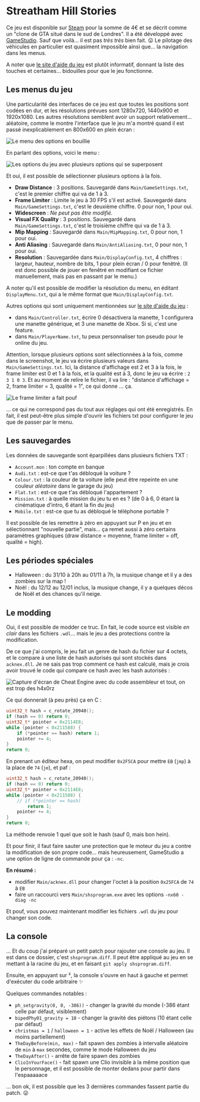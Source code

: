# Streatham Hill Stories

Ce jeu est disponible sur [Steam](https://store.steampowered.com/app/1423980/Streatham_Hill_Stories/) pour la somme de 4€ et se décrit comme un "clone de GTA situé dans le sud de Londres". Il a été développé avec [GameStudio](http://manual.conitec.net/). Sauf que voilà... il est pas _très très_ bien fait. :stuck_out_tongue: Le pilotage des véhicules en particulier est quasiment impossible ainsi que... la navigation dans les menus.

A noter que [le site d'aide du jeu](http://streathamhillstories.com/help.htm) est plutôt informatif, donnant la liste des touches et certaines... bidouilles pour que le jeu fonctionne.

## Les menus du jeu

Une particularité des interfaces de ce jeu est que toutes les positions sont codées en dur, et les résolutions prévues sont 1280x720, 1440x900 et 1920x1080. Les autres résolutions semblent avoir un support relativement... aléatoire, comme le montre l'interface que le jeu m'a montré quand il est passé inexplicablement en 800x600 en plein écran :

![Le menu des options en bouillie](img/800_600.png)

En parlant des options, voici le menu :

![Les options du jeu avec plusieurs options qui se superposent](img/options_1.png)

Et oui, il est possible de sélectionner plusieurs options à la fois.

- **Draw Distance** : 3 positions. Sauvegardé dans `Main/GameSettings.txt`, c'est le premier chiffre qui va de 1 à 3.
- **Frame Limiter** : Limite le jeu à 30 FPS s'il est activé. Sauvegardé dans `Main/GameSettings.txt`, c'est le deuxième chiffre. 0 pour non, 1 pour oui.
- **Widescreen** : _Ne peut pas être modifié._
- **Visual FX Quality** : 3 positions. Sauvegardé dans `Main/GameSettings.txt`, c'est le troisième chiffre qui va de 1 à 3.
- **Mip Mapping** : Sauvegardé dans `Main/MipMapping.txt`, 0 pour non, 1 pour oui.
- **Anti Aliasing** : Sauvegardé dans `Main/AntiAliasing.txt`, 0 pour non, 1 pour oui.
- **Resolution** : Sauvegardée dans `Main/DisplayConfig.txt`, 4 chiffres : largeur, hauteur, nombre de bits, 1 pour plein écran / 0 pour fenêtré. (Il est donc possible de jouer en fenêtré en modifiant ce fichier manuellement, mais pas en passant par le menu.)

A noter qu'il est possible de modifier la résolution du menu, en éditant `DisplayMenu.txt`, qui a le même format que `Main/DisplayConfig.txt`.

Autres options qui sont uniquement mentionnées sur [le site d'aide du jeu](http://streathamhillstories.com/help.htm) :
- dans `Main/Controller.txt`, écrire 0 désactivera la manette, 1 configurera une manette générique, et 3 une manette de Xbox. Si si, c'est une feature.
- dans `Main/PlayerName.txt`, tu peux personnaliser ton pseudo pour le online du jeu.

Attention, lorsque plusieurs options sont sélectionnées à la fois, comme dans le screenshot, le jeu va écrire plusieurs valeurs dans `Main/GameSettings.txt`. Ici, la distance d'affichage est 2 et 3 à la fois, le frame limiter est 0 et 1 à la fois, et la qualité est à 3, donc le jeu va écrire : `2 3 1 0 3`. Et au moment de relire le fichier, il va lire : "distance d'affichage = 2, frame limiter = 3, qualité = 1", ce qui donne ... ça.

![Le frame limiter a fait pouf](img/options_2.png)

... ce qui ne correspond pas du tout aux réglages qui ont été enregistrés. En fait, il est peut-être plus simple d'ouvrir les fichiers txt pour configurer le jeu que de passer par le menu.

## Les sauvegardes

Les données de sauvegarde sont éparpillées dans plusieurs fichiers TXT :

- `Account.mon` : ton compte en banque
- `Audi.txt` : est-ce que t'as débloqué la voiture ?
- `Colour.txt` : la couleur de ta voiture (elle peut être repeinte en une couleur _aléatoire_ dans le garage du jeu)
- `Flat.txt` : est-ce que t'as débloqué l'appartement ?
- `Mission.txt` : à quelle mission du jeu tu en es ? (de 0 à 6, 0 étant la cinématique d'intro, 6 étant la fin du jeu)
- `Mobile.txt` : est-ce que tu as débloqué le téléphone portable ?

Il est possible de les remettre à zéro en appuyant sur P en jeu et en sélectionnant "nouvelle partie", mais... ça remet aussi à zéro certains paramètres graphiques (draw distance = moyenne, frame limiter = off, qualité = high).

## Les périodes spéciales

- Halloween : du 31/10 à 20h au 01/11 à 7h, la musique change et il y a des zombies sur la map !
- Noël : du 12/12 au 12/01 inclus, la musique change, il y a quelques décos de Noël et des chances qu'il neige.

## Le modding

Oui, il est possible de modder ce truc. En fait, le code source est visible _en clair_ dans les fichiers `.wdl`... mais le jeu a des protections contre la modification.

De ce que j'ai compris, le jeu fait un genre de hash du fichier sur 4 octets, et le compare à une liste de hash autorisés qui sont stockés dans `acknex.dll`. Je ne sais pas trop comment ce hash est calculé, mais je crois avoir trouvé le code qui compare ce hash avec les hash autorisés :

![Capture d'écran de Cheat Engine avec du code assembleur et tout, on est trop des h4x0rz](img/acknex_cheat_engine.png)

Ce qui donnerait (à peu près) ça en C :

```c
uint32_t hash = c_rotate_20940();
if (hash == 0) return 0;
uint32_t* pointer = 0x2114E8;
while (pointer < 0x211588) {
    if (*pointer == hash) return 1;
    pointer += 4;
}
return 0;
```

En prenant un éditeur hexa, on peut modifier `0x2F5CA` pour mettre `EB` (`jmp`) à la place de `74` (`je`), et paf :
```c
uint32_t hash = c_rotate_20940();
if (hash == 0) return 0;
uint32_t* pointer = 0x2114E8;
while (pointer < 0x211588) {
    // if (*pointer == hash)
        return 1;
    pointer += 4;
}
return 0;
```

La méthode renvoie 1 quel que soit le hash (sauf 0, mais bon hein).

Et pour finir, il faut faire sauter une protection que le moteur du jeu a contre la modification de son propre code... mais heureusement, GameStudio a une option de ligne de commande pour ça : `-nc`.

**En résumé :**
- modifier `Main/acknex.dll` pour changer l'octet à la position `0x25FCA` de `74` à `EB`
- faire un raccourci vers `Main/shsprogram.exe` avec les options `-nx60 -diag -nc`

Et pouf, vous pouvez maintenant modifier les fichiers `.wdl` du jeu pour changer son code.

## La console

... Et du coup j'ai préparé un petit patch pour rajouter une console au jeu. Il est dans ce dossier, c'est `shsprogram.diff`. Il peut être appliqué au jeu en se mettant à la racine du jeu, et en faisant `git apply shsprogram.diff`.

Ensuite, en appuyant sur ², la console s'ouvre en haut à gauche et permet d'exécuter du code arbitraire :sparkles:

Quelques commandes notables :
- `ph_setgravity(0, 0, -386))` - changer la gravité du monde (-386 étant celle par défaut, visiblement)
- `bipedPhy01_gravity = 10` - changer la gravité des piétons (10 étant celle par défaut)
- `christmas = 1` / `halloween = 1` - active les effets de Noël / Halloween (au moins partiellement)
- `TheDayBefore(min, max)` - fait spawn des zombies à intervalle aléatoire de `min` à `max` secondes, comme le mode Halloween du jeu
- `TheDayAfter()` - arrête de faire spawn des zombies
- `ClioInYourFace()` - fait spawn une Clio invisible à la même position que le personnage, et il est possible de monter dedans pour partir dans l'espaaaaace

... bon ok, il est possible que les 3 dernières commandes fassent partie du patch. :stuck_out_tongue:
